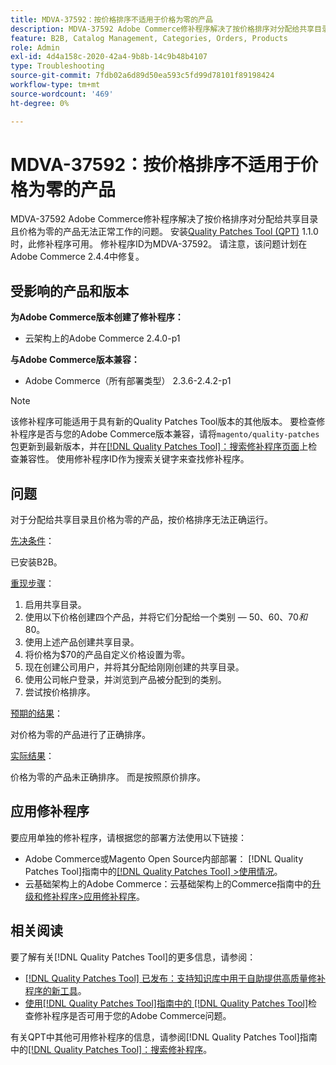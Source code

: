 ```yaml
---
title: MDVA-37592：按价格排序不适用于价格为零的产品
description: MDVA-37592 Adobe Commerce修补程序解决了按价格排序对分配给共享目录且价格为零的产品无法正常工作的问题。 安装[Quality Patches Tool (QPT)](https://experienceleague.adobe.com/en/docs/commerce-operations/tools/quality-patches-tool/quality-patches-tool-to-self-serve-quality-patches) 1.1.0后，即可使用此修补程序。 修补程序ID为MDVA-37592。 请注意，该问题计划在Adobe Commerce 2.4.4中修复。
feature: B2B, Catalog Management, Categories, Orders, Products
role: Admin
exl-id: 4d4a158c-2020-42a4-9b8b-14c9b48b4107
type: Troubleshooting
source-git-commit: 7fdb02a6d89d50ea593c5fd99d78101f89198424
workflow-type: tm+mt
source-wordcount: '469'
ht-degree: 0%

---
```


# MDVA-37592：按价格排序不适用于价格为零的产品

MDVA-37592 Adobe Commerce修补程序解决了按价格排序对分配给共享目录且价格为零的产品无法正常工作的问题。 安装[Quality Patches Tool (QPT)](https://experienceleague.adobe.com/en/docs/commerce-operations/tools/quality-patches-tool/quality-patches-tool-to-self-serve-quality-patches) 1.1.0时，此修补程序可用。 修补程序ID为MDVA-37592。 请注意，该问题计划在Adobe Commerce 2.4.4中修复。

## 受影响的产品和版本

**为Adobe Commerce版本创建了修补程序：**

* 云架构上的Adobe Commerce 2.4.0-p1

**与Adobe Commerce版本兼容：**

* Adobe Commerce（所有部署类型） 2.3.6-2.4.2-p1

>[!NOTE]
>
>该修补程序可能适用于具有新的Quality Patches Tool版本的其他版本。 要检查修补程序是否与您的Adobe Commerce版本兼容，请将`magento/quality-patches`包更新到最新版本，并在[[!DNL Quality Patches Tool]：搜索修补程序页面](https://experienceleague.adobe.com/en/docs/commerce-operations/tools/quality-patches-tool/quality-patches-tool-to-self-serve-quality-patches)上检查兼容性。 使用修补程序ID作为搜索关键字来查找修补程序。

## 问题

对于分配给共享目录且价格为零的产品，按价格排序无法正确运行。

<u>先决条件</u>：

已安装B2B。

<u>重现步骤</u>：

1. 启用共享目录。
1. 使用以下价格创建四个产品，并将它们分配给一个类别 — $50、$60、$70和$80。
1. 使用上述产品创建共享目录。
1. 将价格为$70的产品自定义价格设置为零。
1. 现在创建公司用户，并将其分配给刚刚创建的共享目录。
1. 使用公司帐户登录，并浏览到产品被分配到的类别。
1. 尝试按价格排序。

<u>预期的结果</u>：

对价格为零的产品进行了正确排序。

<u>实际结果</u>：

价格为零的产品未正确排序。 而是按照原价排序。

## 应用修补程序

要应用单独的修补程序，请根据您的部署方法使用以下链接：

* Adobe Commerce或Magento Open Source内部部署： [!DNL Quality Patches Tool]指南中的[[!DNL Quality Patches Tool] >使用情况](/help/tools/quality-patches-tool/usage.md)。
* 云基础架构上的Adobe Commerce：云基础架构上的Commerce指南中的[升级和修补程序>应用修补程序](https://experienceleague.adobe.com/docs/commerce-cloud-service/user-guide/develop/upgrade/apply-patches.html)。

## 相关阅读

要了解有关[!DNL Quality Patches Tool]的更多信息，请参阅：

* [[!DNL Quality Patches Tool] 已发布：支持知识库中用于自助提供高质量修补程序的新工具](https://experienceleague.adobe.com/en/docs/commerce-operations/tools/quality-patches-tool/quality-patches-tool-to-self-serve-quality-patches)。
* [使用[!DNL Quality Patches Tool]指南中的 [!DNL Quality Patches Tool]](/help/tools/quality-patches-tool/patches-available-in-qpt/check-patch-for-magento-issue-with-magento-quality-patches.md)检查修补程序是否可用于您的Adobe Commerce问题。

有关QPT中其他可用修补程序的信息，请参阅[!DNL Quality Patches Tool]指南中的[[!DNL Quality Patches Tool]：搜索修补程序](https://experienceleague.adobe.com/tools/commerce-quality-patches/index.html)。
